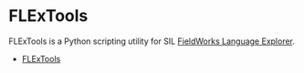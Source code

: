 FLExTools
=========

FLExTools is a Python scripting utility for SIL [FieldWorks Language Explorer](https://software.sil.org/fieldworks/).


+ [FLExTools](https://github.com/cdfarrow/flextools/wiki/FLExTools/)

